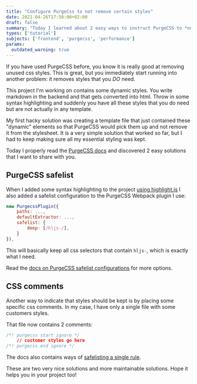 ```yaml
---
title: "Configure PurgeCss to not remove certain styles"
date: 2021-04-26T17:50:00+02:00
draft: false
summary: "Today I learned about 2 easy ways to instruct PurgeCSS to *not* remove certain styles: safelists and comments."
types: ['tutorial']
subjects: ['frontend', 'purgecss', 'performance']
params:
  outdated_warning: true
---
```

If you have used PurgeCSS before, you know it is really good at removing unused css styles. This is great, but you immediately start running into another problem: it removes styles that you *DO* need.

This project I'm working on contains some dynamic styles. You write markdown in the backend and that gets converted into html. Throw in some syntax highlighting and suddenly you have all these styles that you do need but are not actually in any template.

My first hacky solution was creating a template file that just contained these "dynamic" elements so that PurgeCSS would pick them up and not remove it from the stylesheet. It is a very simple solution that worked so far, but I had to keep making sure all my essential styling was kept.

Today I properly read the [PurgeCSS docs](https://purgecss.com/) and discovered 2 easy solutions that I want to share with you.

## PurgeCSS safelist

When I added some syntax highlighting to the project [using highlight.js](https://highlightjs.org/) I also added a safelist configuration to the PurgeCSS Webpack plugin I use:

```js
new PurgecssPlugin({
    paths: ...,
    defaultExtractor: ...,
    safelist: {
        deep: [/hljs-/],
    }
}),
```

This will basically keep all css selectors that contain `hljs-`, which is exactly what I need.

Read the [docs on PurgeCSS safelist configurations](https://purgecss.com/safelisting.html) for more options.

## CSS comments

Another way to indicate that styles should be kept is by placing some specific css comments. In my case, I have only a single file with some customers styles.

That file now contains 2 comments:
```css
/*! purgecss start ignore */
    // customer styles go here
/*! purgecss end ignore */
```

The docs also contains ways of [safelisting a single rule](https://purgecss.com/safelisting.html#in-the-css-directly).

These are two very nice solutions and more maintainable solutions. Hope it helps you in your project too!

